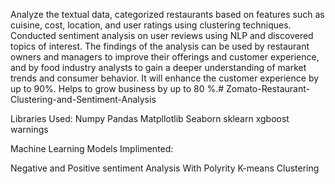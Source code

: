 Analyze the textual data, categorized restaurants based on features such as cuisine, cost, location, and user ratings using clustering techniques.
Conducted sentiment analysis on user reviews using NLP and discovered topics of interest.
The findings of the analysis can be used by restaurant owners and managers to improve their offerings and customer experience, and by food industry analysts to gain a deeper understanding of market trends and consumer behavior.
It will enhance the customer experience by up to 90%. Helps to grow business by up to 80 %.# Zomato-Restaurant-Clustering-and-Sentiment-Analysis

Libraries Used:
Numpy
Pandas
Matpllotlib
Seaborn
sklearn
xgboost
warnings

Machine Learning Models Implimented:

Negative and Positive sentiment Analysis With Polyrity
K-means Clustering

